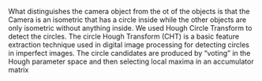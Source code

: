 What distinguishes the camera object from the ot of the
objects is that the Camera is an isometric that has a circle inside while the other objects are
only isometric without anything inside. We used Hough Circle Transform to detect the circles.
The circle Hough Transform (CHT) is a basic feature extraction technique used in digital image
processing for detecting circles in imperfect images. The circle candidates are produced by
“voting” in the Hough parameter space and then selecting local maxima in an accumulator
matrix
